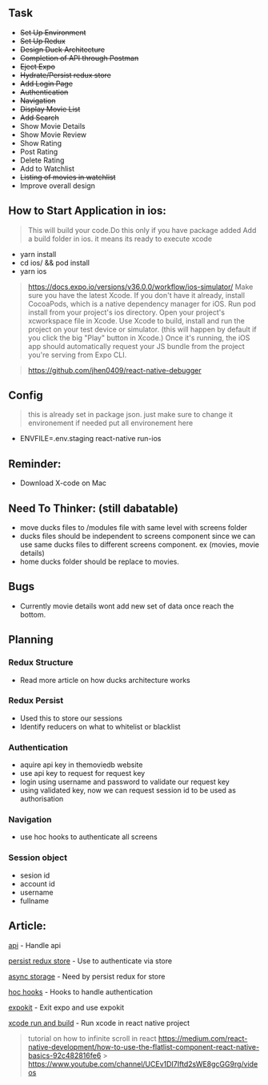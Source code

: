 ## Task

- ~~Set Up Environment~~
- ~~Set Up Redux~~
- ~~Design Duck Architecture~~
- ~~Completion of API through Postman~~
- ~~Eject Expo~~
- ~~Hydrate/Persist redux store~~
- ~~Add Login Page~~
- ~~Authentication~~
- ~~Navigation~~
- ~~Display Movie List~~
- ~~Add Search~~
- Show Movie Details
- Show Movie Review
- Show Rating
- Post Rating
- Delete Rating
- Add to Watchlist
- ~~Listing of movies in watchlist~~
- Improve overall design

## How to Start Application in ios:

> This will build your code.Do this only if you have package added
> Add a build folder in ios. it means its ready to execute xcode

- yarn install
- cd ios/ && pod install
- yarn ios

> https://docs.expo.io/versions/v36.0.0/workflow/ios-simulator/
> Make sure you have the latest Xcode.
> If you don't have it already, install CocoaPods, which is a native dependency manager for iOS.
> Run pod install from your project's ios directory.
> Open your project's xcworkspace file in Xcode.
> Use Xcode to build, install and run the project on your test device or simulator. (this will happen by default if you click the big "Play" button in Xcode.)
> Once it's running, the iOS app should automatically request your JS bundle from the project you're serving from Expo CLI.

> https://github.com/jhen0409/react-native-debugger

## Config

> this is already set in package json. just make sure to change it environement if needed
> put all environement here

- ENVFILE=.env.staging react-native run-ios

## Reminder:

- Download X-code on Mac

## Need To Thinker: (still dabatable)

- move ducks files to /modules file with same level with screens folder
- ducks files should be independent to screens component since we can use same ducks files to different screens component. ex (movies, movie details)
- home ducks folder should be replace to movies.

## Bugs

- Currently movie details wont add new set of data once reach the bottom.

## Planning

### Redux Structure

- Read more article on how ducks architecture works

### Redux Persist

- Used this to store our sessions
- Identify reducers on what to whitelist or blacklist

### Authentication

- aquire api key in themoviedb website
- use api key to request for request key
- login using username and password to validate our request key
- using validated key, now we can request session id to be used as authorisation

### Navigation

- use hoc hooks to authenticate all screens

### Session object

- sesion id
- account id
- username
- fullname

## Article:

[api](https://medium.com/better-programming/handling-api-like-a-boss-in-react-native-364abd92dc3d) - Handle api

[persist redux store](https://itnext.io/react-native-why-you-should-be-using-redux-persist-8ad1d68fa48b) - Use to authenticate via store

[async storage](https://github.com/react-native-community/async-storage) - Need by persist redux for store

[hoc hooks](https://codeburst.io/reduce-your-boilerplate-code-for-redux-container-using-react-hoc-8c76584ccf0e?gi=2f31be2d4db) - Hooks to handle authentication

[expokit](https://docs.expo.io/versions/latest/expokit/expokit/) - Exit expo and use expokit

[xcode run and build](https://www.dummies.com/web-design-development/mobile-apps/build-and-run-your-xcode-application/) - Run xcode in react native project

> tutorial on how to infinite scroll in react
> https://medium.com/react-native-development/how-to-use-the-flatlist-component-react-native-basics-92c482816fe6 > https://www.youtube.com/channel/UCEv1DI7Iftd2sWE8gcGG9rg/videos
